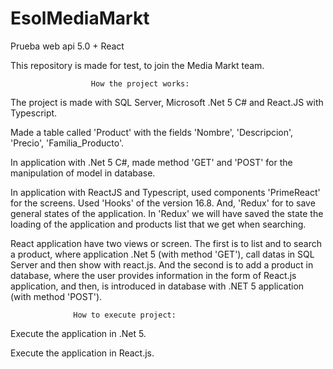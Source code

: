# EsolMediaMarkt
Prueba web api 5.0 + React

This repository is made for test, to join the Media Markt team.

                      How the project works:
The project is made with SQL Server, Microsoft .Net 5 C# and React.JS with Typescript.

Made a table called 'Product' with the fields 'Nombre', 'Descripcion', 'Precio', 'Familia_Producto'.

In application with .Net 5 C#, made method 'GET' and 'POST' for the manipulation of model in database.

In application with ReactJS and Typescript, used components 'PrimeReact' for the screens. Used 'Hooks' of the version 16.8. And, 'Redux' for to save general states of the application. In 'Redux' we will have saved the state the loading of the application and products list that we get when searching.

React application have two views or screen. The first is to list and to search a product, where application .Net 5 (with method 'GET'), call datas in SQL Server and then show with react.js. And the second is to add a product in database, where the user provides information in the form of React.js application, and then, is introduced in database with .NET 5 application (with method 'POST').

                  How to execute project:
Execute the application in .Net 5.

Execute the application in React.js.

